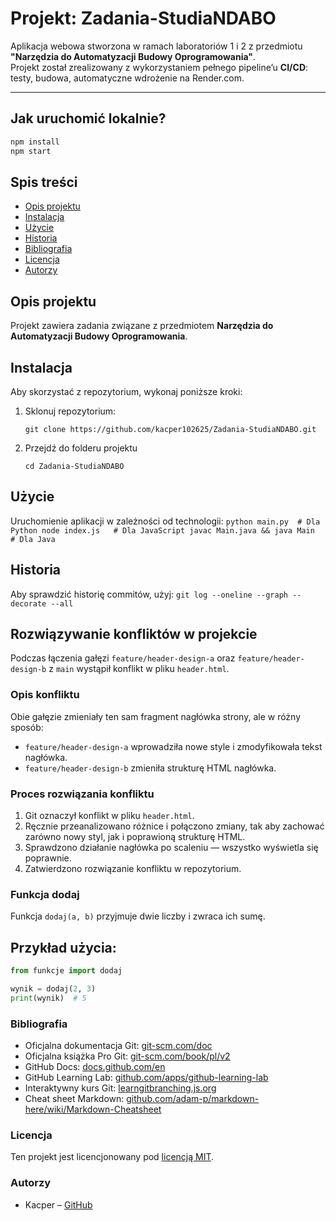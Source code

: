 # Projekt: Zadania-StudiaNDABO

Aplikacja webowa stworzona w ramach laboratoriów 1 i 2 z przedmiotu **"Narzędzia do Automatyzacji Budowy Oprogramowania"**.  
Projekt został zrealizowany z wykorzystaniem pełnego pipeline’u **CI/CD**: testy, budowa, automatyczne wdrożenie na Render.com.

---

## Jak uruchomić lokalnie?

```bash
npm install
npm start
```

## Spis treści
- [Opis projektu](#opis-projektu)
- [Instalacja](#instalacja)
- [Użycie](#użycie)
- [Historia](#historia)
- [Bibliografia](#bibliografia)
- [Licencja](#licencja)
- [Autorzy](#autorzy)

## Opis projektu
Projekt zawiera zadania związane z przedmiotem **Narzędzia do Automatyzacji Budowy Oprogramowania**.

## Instalacja
Aby skorzystać z repozytorium, wykonaj poniższe kroki:
1. Sklonuj repozytorium:
    ```
    git clone https://github.com/kacper102625/Zadania-StudiaNDABO.git
    ```
2. Przejdź do folderu projektu
    ```
    cd Zadania-StudiaNDABO
    ```
## Użycie
Uruchomienie aplikacji w zależności od technologii:
    ```
    python main.py  # Dla Python
    node index.js   # Dla JavaScript
    javac Main.java && java Main  # Dla Java
    ```
## Historia
Aby sprawdzić historię commitów, użyj:
    ```
    git log --oneline --graph --decorate --all
    ```
    
## Rozwiązywanie konfliktów w projekcie

Podczas łączenia gałęzi `feature/header-design-a` oraz `feature/header-design-b` z `main` wystąpił konflikt w pliku `header.html`.

### Opis konfliktu

Obie gałęzie zmieniały ten sam fragment nagłówka strony, ale w różny sposób:

- `feature/header-design-a` wprowadziła nowe style i zmodyfikowała tekst nagłówka.
- `feature/header-design-b` zmieniła strukturę HTML nagłówka.

### Proces rozwiązania konfliktu

1. Git oznaczył konflikt w pliku `header.html`.
2. Ręcznie przeanalizowano różnice i połączono zmiany, tak aby zachować zarówno nowy styl, jak i poprawioną strukturę HTML.
3. Sprawdzono działanie nagłówka po scaleniu — wszystko wyświetla się poprawnie.
4. Zatwierdzono rozwiązanie konfliktu w repozytorium.

### Funkcja dodaj

Funkcja `dodaj(a, b)` przyjmuje dwie liczby i zwraca ich sumę.

## Przykład użycia:

```python
from funkcje import dodaj

wynik = dodaj(2, 3)
print(wynik)  # 5
```

### Bibliografia
- Oficjalna dokumentacja Git: [git-scm.com/doc](git-scm.com/doc)
- Oficjalna książka Pro Git: [git-scm.com/book/pl/v2](git-scm.com/book/pl/v2)
- GitHub Docs: [docs.github.com/en](docs.github.com/en)
- GitHub Learning Lab: [github.com/apps/github-learning-lab](github.com/apps/github-learning-lab)
- Interaktywny kurs Git: [learngitbranching.js.org](learngitbranching.js.org)
- Cheat sheet Markdown: [github.com/adam-p/markdown-here/wiki/Markdown-Cheatsheet](github.com/adam-p/markdown-here/wiki/Markdown-Cheatsheet)

### Licencja
Ten projekt jest licencjonowany pod [licencją MIT](https://pl.wikipedia.org/wiki/Licencja_MIT).

### Autorzy
- Kacper – [GitHub](https://github.com/kacper102625)


